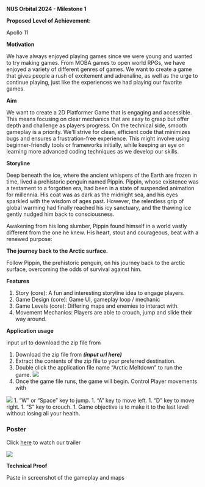 ﻿**NUS Orbital 2024 - Milestone 1**

**Proposed Level of Achievement:** 

Apollo 11

**Motivation** 

We have always enjoyed playing games since we were young and wanted to try making games. From MOBA games to open world RPGs, we have enjoyed a variety of different genres of games. We want to create a game that gives people a rush of excitement and adrenaline, as well as the urge to continue playing, just like the experiences we had playing our favorite games.

**Aim**

We want to create a 2D Platformer Game that is engaging and accessible. This means focusing on clear mechanics that are easy to grasp but offer depth and challenge as players progress. On the technical side, smooth gameplay is a priority. We'll strive for clean, efficient code that minimizes bugs and ensures a frustration-free experience. This might involve using beginner-friendly tools or frameworks initially, while keeping an eye on learning more advanced coding techniques as we develop our skills.

**Storyline**



Deep beneath the ice, where the ancient whispers of the Earth are frozen in time, lived a prehistoric penguin named Pippin. Pippin, whose existence was a testament to a forgotten era, had been in a state of suspended animation for millennia. His coat was as dark as the midnight sea, and his eyes sparkled with the wisdom of ages past. However, the relentless grip of global warming had finally reached his icy sanctuary, and the thawing ice gently nudged him back to consciousness.

Awakening from his long slumber, Pippin found himself in a world vastly different from the one he knew. His heart, stout and courageous, beat with a renewed purpose:

**The journey back to the Arctic surface.**

Follow Pippin, the prehistoric penguin, on his journey back to the arctic surface, overcoming the odds of survival against him.


**Features**

1. Story (core): A fun and interesting storyline idea to engage players.
1. Game Design (core): Game UI, gameplay loop / mechanic
1. Game Levels (core): Differing maps and enemies to interact with.
1. Movement Mechanics: Players are able to crouch, jump and slide their way around.



**Application usage**

input url to download the zip file from

1. Download the zip file from ***(input url here)***
1. Extract the contents of the zip file to your preferred destination.
1. Double click the application file name “Arctic Meltdown” to run the game.
   <img src="https://github.com/LEESY02/ArcticMeltdown/assets/107560823/0f0e1cd9-ce09-4a94-87bd-6a0a75a61a0a">
1. Once the game file runs, the game will begin. Control Player movements with
<img src="https://github.com/LEESY02/ArcticMeltdown/assets/107560823/4ff7ab7d-814d-42c0-9f45-8da22d0e786a">
   1. “W” or “Space” key to jump.
   1. “A” key to move left.
   1. “D” key to move right.
   1. “S” key to crouch.
1. Game objective is to make it to the last level without losing all your health.

<div class="poster">
   <h3 class="header">Poster</h3>
   <p>Click <a href="https://drive.google.com/file/d/1VuoiV9U26xbcJsAz3G-JJJTfVJaiXJs-/view?usp=drive_link">here</a> to watch our trailer</p>
   <img id="poster" src="https://github.com/LEESY02/ArcticMeltdown/assets/107560823/28e07acc-e315-486c-9118-c7e84bfcc9c9">
</div>

**Technical Proof**

Paste in screenshot of the gameplay and maps

